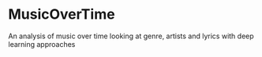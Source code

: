 # MusicOverTime
An analysis of music over time looking at genre, artists and lyrics with deep learning approaches
